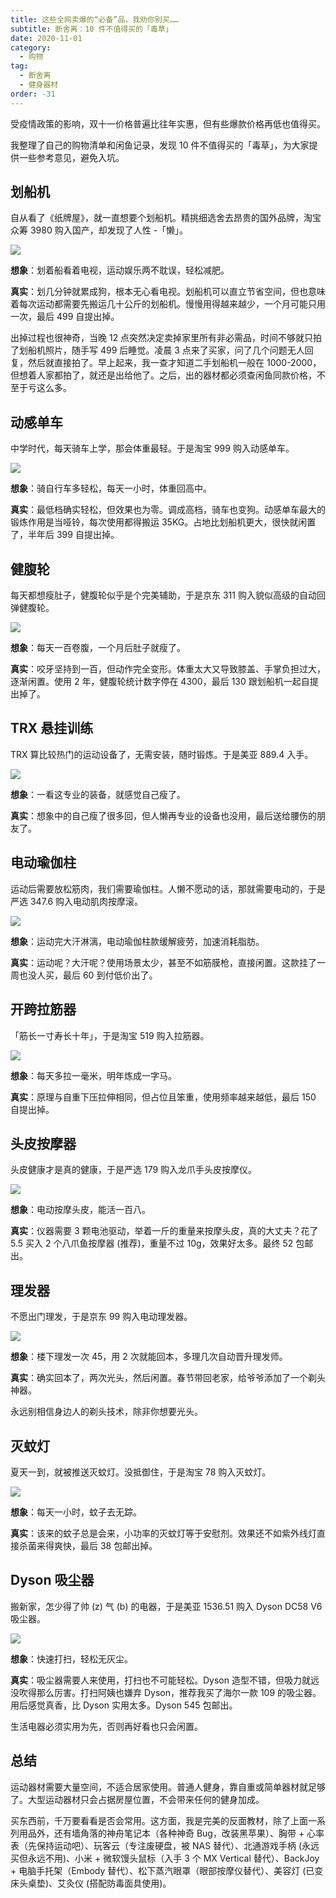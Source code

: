 ```yaml
---
title: 这些全网卖爆的“必备”品，我劝你别买……
subtitle: 断舍离：10 件不值得买的「毒草」
date: 2020-11-01
category:
  - 购物
tag:
  - 断舍离
  - 健身器材
order: -31
---
```


受疫情政策的影响，双十一价格普遍比往年实惠，但有些爆款价格再低也值得买。

我整理了自己的购物清单和闲鱼记录，发现 10 件不值得买的「毒草」，为大家提供一些参考意见，避免入坑。

## 划船机

自从看了《纸牌屋》，就一直想要个划船机。精挑细选舍去昂贵的国外品牌，淘宝众筹 3980 购入国产，却发现了人性 -「懒」。

![](https://img.gpt-vip.top/20200417091952.png?imageMogr2/format/webp)

**想象**：划着船看着电视，运动娱乐两不耽误，轻松减肥。

**真实**：划几分钟就累成狗，根本无心看电视。划船机可以直立节省空间，但也意味着每次运动都需要先搬运几十公斤的划船机。慢慢用得越来越少，一个月可能只用一次，最后 499 自提出掉。

出掉过程也很神奇，当晚 12 点突然决定卖掉家里所有非必需品，时间不够就只拍了划船机照片，随手写 499 后睡觉。凌晨 3 点来了买家，问了几个问题无人回复，然后就直接拍了。早上起来，我一查才知道二手划船机一般在 1000-2000，但想着人家都拍了，就还是出给他了。之后，出的器材都必须查闲鱼同款价格，不至于亏这么多。

## 动感单车

中学时代，每天骑车上学，那会体重最轻。于是淘宝 999 购入动感单车。

![](https://img.gpt-vip.top/20200418183425.png?imageMogr2/format/webp)

**想象**：骑自行车多轻松，每天一小时，体重回高中。

**真实**：最低档确实轻松，但效果也为零。调成高档，骑车也变狗。动感单车最大的锻炼作用是当哑铃，每次使用都得搬运 35KG。占地比划船机更大，很快就闲置了，半年后 399 自提出掉。

## 健腹轮

每天都想瘦肚子，健腹轮似乎是个完美辅助，于是京东 311 购入貌似高级的自动回弹健腹轮。

![](https://img.gpt-vip.top/20200417092142.png?imageMogr2/format/webp)

**想象**：每天一百卷腹，一个月后肚子就瘦了。

**真实**：咬牙坚持到一百，但动作完全变形。体重太大又导致膝盖、手掌负担过大，逐渐闲置。使用 2 年，健腹轮统计数字停在 4300，最后 130 跟划船机一起自提出掉了。

## TRX 悬挂训练

TRX 算比较热门的运动设备了，无需安装，随时锻炼。于是美亚 889.4 入手。

![](https://img.gpt-vip.top/20200421125830.png?imageMogr2/format/webp)

**想象**：一看这专业的装备，就感觉自己瘦了。

**真实**：想象中的自己瘦了很多回，但人懒再专业的设备也没用，最后送给腰伤的朋友了。

## 电动瑜伽柱

运动后需要放松筋肉，我们需要瑜伽柱。人懒不愿动的话，那就需要电动的，于是严选 347.6 购入电动肌肉按摩滚。

![](https://img.gpt-vip.top/20200417100520.png?imageMogr2/format/webp)

**想象**：运动完大汗淋漓，电动瑜伽柱款缓解疲劳，加速消耗脂肪。

**真实**：运动呢？大汗呢？使用场景太少，甚至不如筋膜枪，直接闲置。这款挂了一周也没人买，最后 60 到付低价出了。

## 开跨拉筋器

「筋长一寸寿长十年」，于是淘宝 519 购入拉筋器。

![](https://img.gpt-vip.top/20201101114736.png?imageMogr2/format/webp)

**想象**：每天多拉一毫米，明年炼成一字马。

**真实**：原理与自重下压拉伸相同，但占位且笨重，使用频率越来越低，最后 150 自提出掉。

## 头皮按摩器

头皮健康才是真的健康，于是严选 179 购入龙爪手头皮按摩仪。

![](https://img.gpt-vip.top/20200417095327.png?imageMogr2/format/webp)

**想象**：电动按摩头皮，能活一百八。

**真实**：仪器需要 3 颗电池驱动，举着一斤的重量来按摩头皮，真的大丈夫？花了 5.5 买入 2 个八爪鱼按摩器 (推荐)，重量不过 10g，效果好太多。最终 52 包邮出。

## 理发器

不愿出门理发，于是京东 99 购入电动理发器。

![](https://img.gpt-vip.top/20201101115630.png?imageMogr2/format/webp)

**想象**：楼下理发一次 45，用 2 次就能回本，多理几次自动晋升理发师。

**真实**：确实回本了，两次光头，然后闲置。春节带回老家，给爷爷添加了一个剃头神器。

永远别相信身边人的剃头技术，除非你想要光头。

## 灭蚊灯

夏天一到，就被推送灭蚊灯。没抵御住，于是淘宝 78 购入灭蚊灯。

![](https://img.gpt-vip.top/20201101115348.png?imageMogr2/format/webp)

**想象**：每天一小时，蚊子去无踪。

**真实**：该来的蚊子总是会来，小功率的灭蚊灯等于安慰剂。效果还不如紫外线灯直接杀菌来得爽快，最后 38 包邮出掉。

## Dyson 吸尘器

搬新家，怎少得了帅 (z) 气 (b) 的电器，于是美亚 1536.51 购入 Dyson DC58 V6 吸尘器。

![](https://img.gpt-vip.top/20200421110937.png?imageMogr2/format/webp)

**想象**：快速打扫，轻松无灰尘。

**真实**：吸尘器需要人来使用，打扫也不可能轻松。Dyson 造型不错，但吸力就远没吹得那么厉害。打扫阿姨也嫌弃 Dyson，推荐我买了海尔一款 109 的吸尘器。用后感觉真香，比 Dyson 实用太多。Dyson 545 包邮出。

生活电器必须实用为先，否则再好看也只会闲置。

## 总结

运动器材需要大量空间，不适合居家使用。普通人健身，靠自重或简单器材就足够了。大型运动器材只会占据房屋位置，不会带来任何的健身加成。

买东西前，千万要看看是否会常用。这方面，我是完美的反面教材，除了上面一系列用品外，还有墙角落的神舟笔记本（各种神奇 Bug，改装黑苹果）、胸带 + 心率表（先保持运动吧）、玩客云（专注废硬盘，被 NAS 替代）、北通游戏手柄 (永远买但永远不用)、小米 + 微软馒头鼠标（入手 3 个 MX Vertical 替代）、BackJoy + 电脑手托架（Embody 替代）、松下蒸汽眼罩（眼部按摩仪替代）、美容灯 (已变床头桌垫)、艾灸仪 (搭配防毒面具使用)。
